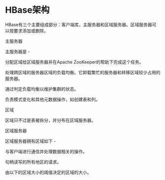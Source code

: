 # HBase架构

HBase有三个主要组成部分：客户端库，主服务器和区域服务器。区域服务器可以按要求添加或删除。



主服务器



主服务器是 -



分配区域给区域服务器并在Apache ZooKeeper的帮助下完成这个任务。

处理跨区域的服务器区域的负载均衡。它卸载繁忙的服务器和转移区域较少占用的服务器。

通过判定负载均衡以维护集群的状态。

负责模式变化和其他元数据操作，如创建表和列。

区域



区域只不过是表被拆分，并分布在区域服务器。



区域服务器



区域服务器拥有区域如下 -



与客户端进行通信并处理数据相关的操作。

句柄读写的所有地区的请求。

由以下的区域大小的阈值决定的区域的大小。



